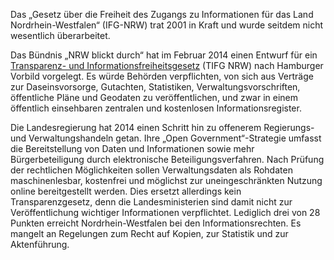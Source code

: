 Das „Gesetz über die Freiheit des Zugangs zu Informationen für das Land
Nordrhein-Westfalen“ (IFG-NRW) trat 2001 in Kraft und wurde seitdem nicht
wesentlich überarbeitet.

Das Bündnis „NRW blickt durch“ hat im Februar 2014 einen Entwurf für ein
[Transparenz- und Informationsfreiheitsgesetz](http://www.nrw-blickt-durch.de/der-gesetzentwurf/)
(TIFG NRW) nach Hamburger Vorbild vorgelegt. Es würde Behörden verpflichten, von
sich aus Verträge zur Daseinsvorsorge, Gutachten, Statistiken,
Verwaltungsvorschriften, öffentliche Pläne und Geodaten zu veröffentlichen, und
zwar in einem öffentlich einsehbaren zentralen und kostenlosen
Informationsregister.

Die Landesregierung hat 2014 einen Schritt hin zu offenerem Regierungs- und
Verwaltungshandeln getan. Ihre „Open Government“-Strategie umfasst die
Bereitstellung von Daten und Informationen sowie mehr Bürgerbeteiligung durch
elektronische Beteiligungsverfahren. Nach Prüfung der rechtlichen Möglichkeiten
sollen Verwaltungsdaten als Rohdaten maschinenlesbar, kostenfrei und möglichst
zur uneingeschränkten Nutzung online bereitgestellt werden. Dies ersetzt
allerdings kein Transparenzgesetz, denn die Landesministerien sind damit nicht
zur Veröffentlichung wichtiger Informationen verpflichtet. Lediglich drei von 28
Punkten erreicht Nordrhein-Westfalen bei den Informationsrechten. Es mangelt an
Regelungen zum Recht auf Kopien, zur Statistik und zur Aktenführung.
